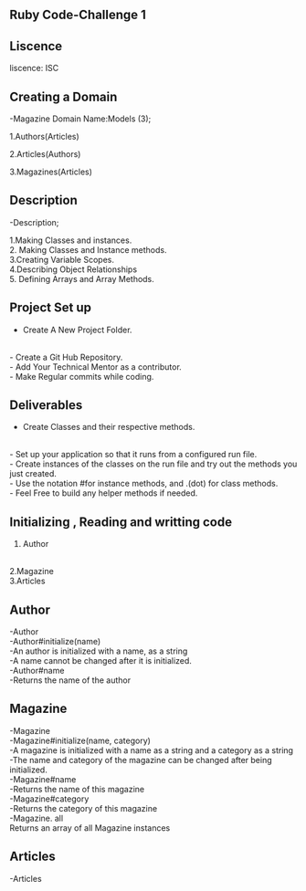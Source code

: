 ## Ruby Code-Challenge 1

 ## Liscence

liscence: ISC 

## Creating a Domain

-Magazine Domain Name:Models (3);

1.Authors(Articles)

2.Articles(Authors)

3.Magazines(Articles)

## Description

-Description;

1.Making Classes and instances.
<br>
2. Making Classes and Instance methods.
<br>
3.Creating Variable Scopes.
<br>
4.Describing Object Relationships
<br>
5. Defining Arrays and Array Methods.

## Project Set up

- Create A New Project Folder.
<br>
- Create a Git Hub Repository.
<br>
- Add Your Technical Mentor as a contributor.
<br>
- Make Regular commits while coding.

## Deliverables 

- Create  Classes and their respective methods.
<br>
- Set up your application so that it runs from a configured run file.
<br>
- Create instances of the classes on the run file and try out the methods you just created.
<br>
- Use the notation #for instance methods, and .(dot) for class methods.
<br>
- Feel Free to build any helper methods if needed.

## Initializing , Reading and writting code

1. Author
<br>
2.Magazine
<br>
3.Articles

## Author

-Author
<br>
-Author#initialize(name)
<br>
-An author is initialized with a name, as a string
<br>
-A name cannot be changed after it is initialized.
<br>
-Author#name
<br>
-Returns the name of the author
<br>

## Magazine

-Magazine
<br>
-Magazine#initialize(name, category)
<br>
-A magazine is initialized with a name as a string and a category as a string
<br>
-The name and category of the magazine can be changed after being initialized.
<br>
-Magazine#name
<br>
-Returns the name of this magazine
<br>
-Magazine#category
<br>
-Returns the category of this magazine
<br>
-Magazine. all
<br>
Returns an array of all Magazine instances
<br>

## Articles
-Articles
